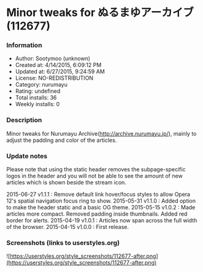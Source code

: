 # Minor tweaks for ぬるまゆアーカイブ (112677)

### Information
- Author: Sootymoo (unknown)
- Created at: 4/14/2015, 6:09:12 PM
- Updated at: 6/27/2015, 9:24:59 AM
- License: NO-REDISTRIBUTION
- Category: nurumayu
- Rating: undefined
- Total installs: 36
- Weekly installs: 0


### Description
Minor tweaks for Nurumayu Archive(http://archive.nurumayu.jp/), mainly to adjust the padding and color of the articles.

### Update notes
Please note that using the static header removes the subpage-specific logos in the header and you will not be able to see the amount of new articles which is shown beside the stream icon.

2015-06-27 v1.1.1 : Remove default link hover/focus styles to allow Opera 12's spatial navigation focus ring to show.
2015-05-31 v1.1.0 : Added option to make the header static and a basic OG theme.
2015-05-15 v1.0.2 : Made articles more compact. Removed padding inside thumbnails. Added red border for alerts.
2015-04-19 v1.0.1 : Articles now span across the full width of the browser.
2015-04-15 v1.0.0 : First release.

### Screenshots (links to userstyles.org)
![https://userstyles.org/style_screenshots/112677-after.png](https://userstyles.org/style_screenshots/112677-after.png)


